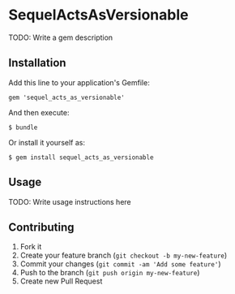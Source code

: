 # SequelActsAsVersionable

TODO: Write a gem description

## Installation

Add this line to your application's Gemfile:

    gem 'sequel_acts_as_versionable'

And then execute:

    $ bundle

Or install it yourself as:

    $ gem install sequel_acts_as_versionable

## Usage

TODO: Write usage instructions here

## Contributing

1. Fork it
2. Create your feature branch (`git checkout -b my-new-feature`)
3. Commit your changes (`git commit -am 'Add some feature'`)
4. Push to the branch (`git push origin my-new-feature`)
5. Create new Pull Request
